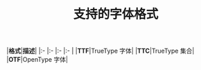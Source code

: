 ﻿---
title: 支持的字体格式
type: docs
weight: 5
url: /zh/net/supported-font-formats/
---
|**格式**|**描述**|
|:- |:- |:- |:- |
|**TTF**|TrueType 字体|
|**TTC**|TrueType 集合|
|**OTF**|OpenType 字体|
